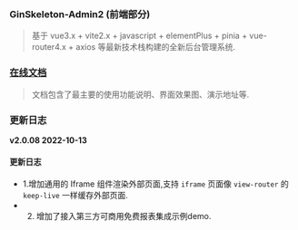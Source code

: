 ### GinSkeleton-Admin2 (前端部分)
> 基于 vue3.x + vite2.x + javascript + elementPlus + pinia + vue-router4.x + axios 等最新技术栈构建的全新后台管理系统.  


###  [在线文档](https://www.yuque.com/xiaofensinixidaouxiang/qmanaq/qmucb4)
> 文档包含了最主要的使用功能说明、界面效果图、演示地址等.

### 更新日志
**v2.0.08  2022-10-13**

####  更新日志
 - 1.增加通用的 Iframe 组件渲染外部页面,支持 `iframe` 页面像 `view-router` 的 `keep-live` 一样缓存外部页面.
 - 2. 增加了接入第三方可商用免费报表集成示例demo.

